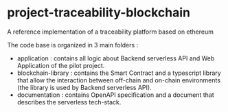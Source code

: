 # project-traceability-blockchain
A reference implementation of a traceability platform based on ethereum

The code base is organized in 3 main folders : 

- application : contains all logic about Backend serverless API and Web Application of the pilot project.
- blockchain-library : contains the Smart Contract and a typescript library that allow the interaction between off-chain 
  and on-chain environments (the library is used by Backend serverless API).
- documentation : contains OpenAPI specification and a document that describes the serverless tech-stack.